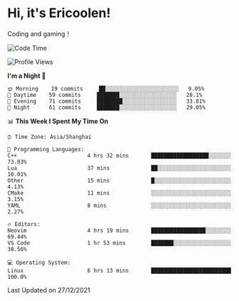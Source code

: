 # Hi, it's Ericoolen!
Coding and gaming！

<!--START_SECTION:waka-->
![Code Time](http://img.shields.io/badge/Code%20Time-143%20hrs-blue)

![Profile Views](http://img.shields.io/badge/Profile%20Views-0-blue)

**I'm a Night 🦉** 

```text
🌞 Morning    19 commits     ██░░░░░░░░░░░░░░░░░░░░░░░   9.05% 
🌆 Daytime    59 commits     ███████░░░░░░░░░░░░░░░░░░   28.1% 
🌃 Evening    71 commits     ████████░░░░░░░░░░░░░░░░░   33.81% 
🌙 Night      61 commits     ███████░░░░░░░░░░░░░░░░░░   29.05%

```


📊 **This Week I Spent My Time On** 

```text
⌚︎ Time Zone: Asia/Shanghai

💬 Programming Languages: 
C++                      4 hrs 32 mins       ██████████████████░░░░░░░   73.03% 
Lua                      37 mins             ██░░░░░░░░░░░░░░░░░░░░░░░   10.01% 
Other                    15 mins             █░░░░░░░░░░░░░░░░░░░░░░░░   4.13% 
CMake                    11 mins             ░░░░░░░░░░░░░░░░░░░░░░░░░   3.15% 
YAML                     8 mins              ░░░░░░░░░░░░░░░░░░░░░░░░░   2.27%

🔥 Editors: 
Neovim                   4 hrs 19 mins       █████████████████░░░░░░░░   69.44% 
VS Code                  1 hr 53 mins        ███████░░░░░░░░░░░░░░░░░░   30.56%

💻 Operating System: 
Linux                    6 hrs 13 mins       █████████████████████████   100.0%

```


 Last Updated on 27/12/2021
<!--END_SECTION:waka-->


